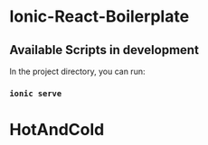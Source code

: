 # Ionic-React-Boilerplate


## Available Scripts in development

In the project directory, you can run:

### `ionic serve`


# HotAndCold
